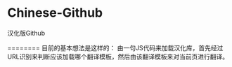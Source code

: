 # Chinese-Github
汉化版Github

========
目前的基本想法是这样的：
由一句JS代码来加载汉化库，首先经过URL识别来判断应该加载哪个翻译模板，然后由该翻译模板来对当前页进行翻译。